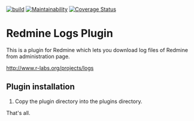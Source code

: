 [![build](https://github.com/haru/redmine_logs/actions/workflows/build.yml/badge.svg)](https://github.com/haru/redmine_logs/actions/workflows/build.yml)
[![Maintainability](https://api.codeclimate.com/v1/badges/3fb10c5b2245dd4647e5/maintainability)](https://codeclimate.com/github/haru/redmine_logs/maintainability)
[![Coverage Status](https://coveralls.io/repos/github/haru/redmine_logs/badge.svg?branch=master)](https://coveralls.io/github/haru/redmine_logs?branch=master)

# Redmine Logs Plugin

This is a plugin for Redmine which lets you download log files of Redmine from administration page.

http://www.r-labs.org/projects/logs

## Plugin installation

1. Copy the plugin directory into the plugins directory.

That's all.

